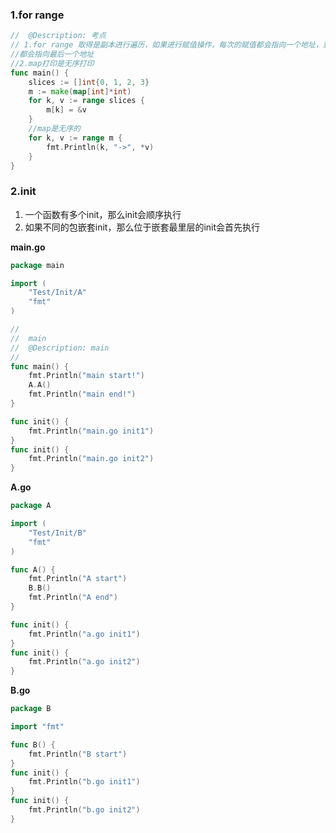 ### 1.for range

~~~go
//  @Description: 考点
// 1.for range 取得是副本进行遍历，如果进行赋值操作，每次的赋值都会指向一个地址，到最后所有的变量
//都会指向最后一个地址
//2.map打印是无序打印
func main() {
	slices := []int{0, 1, 2, 3}
	m := make(map[int]*int)
	for k, v := range slices {
		m[k] = &v
	}
	//map是无序的
	for k, v := range m {
		fmt.Println(k, "->", *v)
	}
}
~~~

### 2.init

1. 一个函数有多个init，那么init会顺序执行
2. 如果不同的包嵌套init，那么位于嵌套最里层的init会首先执行

**main.go**

~~~go
package main

import (
	"Test/Init/A"
	"fmt"
)

//
//  main
//  @Description: main
//
func main() {
	fmt.Println("main start!")
	A.A()
	fmt.Println("main end!")
}

func init() {
	fmt.Println("main.go init1")
}
func init() {
	fmt.Println("main.go init2")
}
~~~

**A.go**

~~~go
package A

import (
	"Test/Init/B"
	"fmt"
)

func A() {
	fmt.Println("A start")
	B.B()
	fmt.Println("A end")
}

func init() {
	fmt.Println("a.go init1")
}
func init() {
	fmt.Println("a.go init2")
}

~~~

**B.go**

~~~go
package B

import "fmt"

func B() {
	fmt.Println("B start")
}
func init() {
	fmt.Println("b.go init1")
}
func init() {
	fmt.Println("b.go init2")
}
~~~


